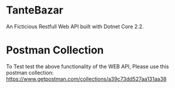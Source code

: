 # TanteBazar
An Ficticious Restfull Web API built with Dotnet Core 2.2.

# Postman Collection
To Test test the above functionality of the WEB API, Please use this postman collection: https://www.getpostman.com/collections/a39c73dd527aa131aa38
